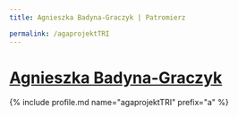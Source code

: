 ```yaml
---
title: Agnieszka Badyna-Graczyk | Patromierz

permalink: /agaprojektTRI
---
```


# [Agnieszka Badyna-Graczyk](https://patronite.pl/agaprojektTRI)

{% include profile.md name="agaprojektTRI" prefix="a" %}
